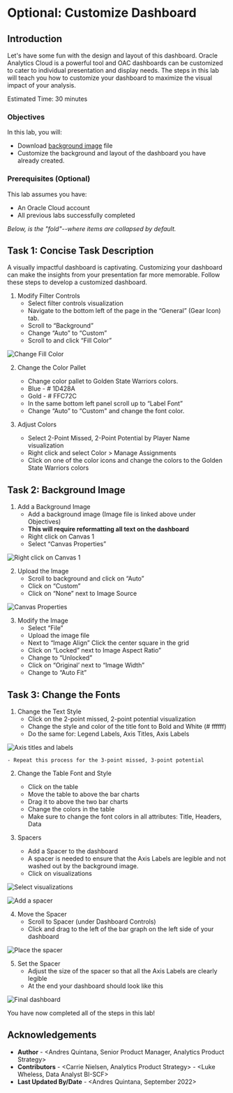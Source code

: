 # Optional: Customize Dashboard

## Introduction

Let's have some fun with the design and layout of this dashboard. Oracle Analytics Cloud is a powerful tool and OAC dashboards can be customized to cater to individual presentation and display needs. The steps in this lab will teach you how to customize your dashboard to maximize the visual impact of your analysis.   

Estimated Time: 30 minutes

### Objectives

In this lab, you will:
* Download [background image](files/basketballcourt.jpg " ") file 
* Customize the background and layout of the dashboard you have already created. 

### Prerequisites (Optional)

This lab assumes you have:
* An Oracle Cloud account
* All previous labs successfully completed

*Below, is the "fold"--where items are collapsed by default.*

## Task 1: Concise Task Description

A visually impactful dashboard is captivating. Customizing your dashboard can make the insights from your presentation far more memorable. Follow these steps to develop a customized dashboard. 

1. Modify Filter Controls
    -	Select filter controls visualization
    - Navigate to the bottom left of the page in the “General” (Gear Icon) tab. 
    - Scroll to “Background” 
    - Change “Auto” to “Custom”
    - Scroll to and click “Fill Color”

  ![Change Fill Color](images/optional1.png) 

2. Change the Color Pallet 
    - Change color pallet to Golden State Warriors colors. 
    - Blue - # 1D428A
    - Gold - # FFC72C
    - In the same bottom left panel scroll up to “Label Font” 
    - Change “Auto” to “Custom" and change the font color. 

3. Adjust Colors     
    -	Select 2-Point Missed, 2-Point Potential by Player Name visualization 
    - Right click and select Color > Manage Assignments 
    - Click on one of the color icons and change the colors to the Golden State Warriors colors 
  

## Task 2: Background Image

1. Add a Background Image
    -	Add a background image (Image file is linked above under Objectives) 
    - **This will require reformatting all text on the dashboard**
    - Right click on Canvas 1
    - Select “Canvas Properties”

  ![Right click on Canvas 1](images/canvasprop1.png)

2. Upload the Image
    - Scroll to background and click on “Auto”
    - Click on “Custom”
    - Click on “None” next to Image Source 

  ![Canvas Properties](images/optional2.png)

3. Modify the Image
    - Select “File” 
    - Upload the image file 
    - Next to “Image Align” Click the center square in the grid 
    - Click on “Locked” next to Image Aspect Ratio” 
    - Change to “Unlocked”
    - Click on “Original’ next to “Image Width”
    - Change to “Auto Fit” 

## Task 3: Change the Fonts 

1. Change the Text Style
    - Click on the 2-point missed, 2-point potential visualization 
    - Change the style and color of the title font to Bold and White (# ffffff)
    - Do the same for: Legend Labels, Axis Titles, Axis Labels 

  ![Axis titles and labels](images/optional3.png)

    - Repeat this process for the 3-point missed, 3-point potential
   
2. Change the Table Font and Style 
    - Click on the table 
    - Move the table to above the bar charts 
    - Drag it to above the two bar charts
    - Change the colors in the table  
    - Make sure to change the font colors in all attributes: Title, Headers, Data

3. Spacers
    - Add a Spacer to the dashboard 
    - A spacer is needed to ensure that the Axis Labels are legible and not washed out by the background image. 
    - Click on visualizations 

  ![Select visualizations](images/optional4.png)

  ![Add a spacer](images/optional5.png)

4. Move the Spacer
    - Scroll to Spacer (under Dashboard Controls)
    - Click and drag to the left of the bar graph on the left side of your dashboard

  ![Place the spacer](images/optional6.png)

5. Set the Spacer
    - Adjust the size of the spacer so that all the Axis Labels are clearly legible 
    - At the end your dashboard should look like this 

  ![Final dashboard](images/final.png)

You have now completed all of the steps in this lab! 


## Acknowledgements
* **Author** - <Andres Quintana, Senior Product Manager, Analytics Product Strategy>
* **Contributors** -  <Carrie Nielsen, Analytics Product Strategy>
                   -  <Luke Wheless, Data Analyst BI-SCF>
* **Last Updated By/Date** - <Andres Quintana, September 2022>
